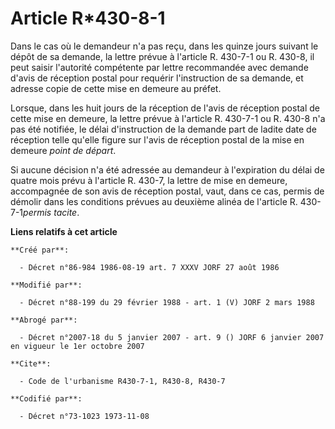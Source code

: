 # Article R*430-8-1

Dans le cas où le demandeur n'a pas reçu, dans les quinze jours suivant le dépôt de sa demande, la lettre prévue à l'article
R. 430-7-1 ou R. 430-8, il peut saisir l'autorité compétente par lettre recommandée avec demande d'avis de réception postal
pour requérir l'instruction de sa demande, et adresse copie de cette mise en demeure au préfet.

Lorsque, dans les huit jours de la réception de l'avis de réception postal de cette mise en demeure, la lettre prévue à
l'article R. 430-7-1 ou R. 430-8 n'a pas été notifiée, le délai d'instruction de la demande part de ladite date de réception
telle qu'elle figure sur l'avis de réception postal de la mise en demeure *point de départ*.

Si aucune décision n'a été adressée au demandeur à l'expiration du délai de quatre mois prévu à l'article R. 430-7, la lettre
de mise en demeure, accompagnée de son avis de réception postal, vaut, dans ce cas, permis de démolir dans les conditions
prévues au deuxième alinéa de l'article R. 430-7-1*permis tacite*.

**Liens relatifs à cet article**

	**Créé par**:

	  - Décret n°86-984 1986-08-19 art. 7 XXXV JORF 27 août 1986

	**Modifié par**:

	  - Décret n°88-199 du 29 février 1988 - art. 1 (V) JORF 2 mars 1988

	**Abrogé par**:

	  - Décret n°2007-18 du 5 janvier 2007 - art. 9 () JORF 6 janvier 2007 en vigueur le 1er octobre 2007

	**Cite**:

	  - Code de l'urbanisme R430-7-1, R430-8, R430-7

	**Codifié par**:

	  - Décret n°73-1023 1973-11-08

